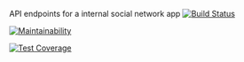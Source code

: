 
API endpoints for a internal social network app [![Build Status](https://travis-ci.org/ipkiruiYegon/Teamwork-Backend-API.svg?branch=master)](https://travis-ci.org/ipkiruiYegon/Teamwork-Backend-API)

[![Maintainability](https://api.codeclimate.com/v1/badges/057f0d7506ae16b7cefe/maintainability)](https://codeclimate.com/github/ipkiruiYegon/Teamwork-Backend-API/maintainability)

[![Test Coverage](https://api.codeclimate.com/v1/badges/057f0d7506ae16b7cefe/test_coverage)](https://codeclimate.com/github/ipkiruiYegon/Teamwork-Backend-API/test_coverage)
